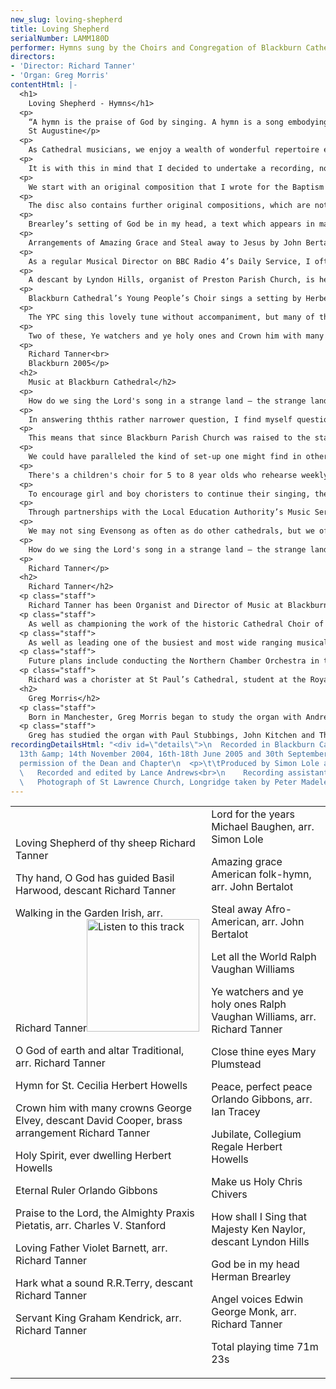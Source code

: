 ```yaml
---
new_slug: loving-shepherd
title: Loving Shepherd
serialNumber: LAMM180D
performer: Hymns sung by the Choirs and Congregation of Blackburn Cathedral
directors:
- 'Director: Richard Tanner'
- 'Organ: Greg Morris'
contentHtml: |-
  <h1>
    Loving Shepherd - Hymns</h1>
  <p>
    “A hymn is the praise of God by singing. A hymn is a song embodying the praise of God. If there be merely praise but not praise of God it is not a hymn. If there be praise, and praise of God, but not sung, it is not a hymn. For it to be a hymn, it is needful, therefore, for it to have three things – praise, praise of God, and these sung”.<br>
    St Augustine</p>
  <p>
    As Cathedral musicians, we enjoy a wealth of wonderful repertoire every day of our lives, from Plainsong to Macmillan, via Palestrina, Byrd, Mozart, Haydn, Bach, Handel, Purcell, Stanford, Parry, Vaughan Williams, Elgar and Britten, to name but a few. However, for many people who attend Church, it is hymnody, above all, that is the music that brings them closest to God. In fact, it was the singing of hymns as a very young child (even as I was learning to talk) that drew me not only to the Church, but also to a life of music making.</p>
  <p>
    It is with this in mind that I decided to undertake a recording, not of music by a great composer or of a compilation of grand cathedral anthems, but of hymns. I have endeavoured to present both hymns from contrasting musical traditions written over a period of almost half a millennium, and also a variety of ways in which to perform hymns utilising the range of musical resources that we are proud to boast at Blackburn Cathedral.</p>
  <p>
    We start with an original composition that I wrote for the Baptism of my son, James, in 2000. Jane Leeson’s children’s hymn, Loving Shepherd of thy sheep is most often sung to the tune ‘Buckland’ by L.G. Hayne, a tune that I am extremely fond of. However, for James, I was keen to write a tune of my own, drawing unashamedly upon compositions by John Rutter, Barry Rose and Simon Lole for inspiration in terms of style.</p>
  <p>
    The disc also contains further original compositions, which are not immediately recognisable as hymns. Herbert Howells’ Hymn for St Cecilia, the patron saint of music, with words by Ursula Vaughan Williams, was written for The Livery Club of the Worshipful Company of Musicians. His Jubilate, written for use in the Chapel of King’s College Cambridge, whilst being a setting of Psalm 100, most certainly meets St Augustine’s criteria for classification as a hymn. Let all the World, the text of which is often sung to the hymn tune “Luckington” by Basil Harwood, is here heard in a setting by Vaughan Williams. It is the final movement of his “Five Mystical Songs” with texts by George Herbert. Close thine eyes – an evening hymn of King Charles I – is set to a beautiful melody by Mary Plumstead and has a Blackburn connection, in that the copy states that the piece was “Sung by Kathleen Ferrier”, the legendary twentieth century singer who began her musical studies at Blackburn Parish Church (now Cathedral) with Herman Brearley, its first cathedral organist.</p>
  <p>
    Brearley’s setting of God be in my head, a text which appears in many hymn books set to a tune by Walford Davies, is here heard in a version composed for the service to celebrate the elevation of Blackburn Parish Church to Cathedral status. A further setting of a short prayer is also included on the recording. Make us Holy, by Chris Chivers, currently Canon Chancellor of Blackburn Cathedral, was written for the RSCM South Africa Summer School in Cape Town in 2005.</p>
  <p>
    Arrangements of Amazing Grace and Steal away to Jesus by John Bertalot, another former Organist of Blackburn Cathedral, also feature. Both of these texts seem to be firmly established in contemporary hymnals. Amazing Grace was arranged for Todd Wilson and The Covenant Choir, The Church of the Covenant, Cleveland, Ohio, whilst Steal Away was arranged for Philippa Hyde and the Choristers of Blackburn Cathedral to sing on BBC Radio 4’s Daily Service on 10th September 2001. Whenever we perform this beautiful arrangement, I am always haunted by the memory of the tragedy that took place on the following day.</p>
  <p>
    As a regular Musical Director on BBC Radio 4’s Daily Service, I often get called upon to arrange hymns for broadcast. A number of arrangements on this recording have been written for this purpose, including Walking in the Garden (for Manchester Chamber Choir), Loving Father, hear our song and Servant King, as have my descants to Thy hand O God, has guided (Thornbury) and Hark what a sound (Highwood). Professor Ian Tracey (organist of Liverpool Anglican Cathedral) also arranged his setting of Peace, perfect peace, to a tune by Orlando Gibbons, for The Daily Service. Written for broadcast by the BBC were Simon Lole’s arrangement of Lord for the years (Lord of the Years) and my arrangement of O God of earth and altar (Kings Lynn). These hymns appeared on a programme from the BBC1 Songs of Praise series that was filmed in Blackburn Cathedral in 2003.</p>
  <p>
    A descant by Lyndon Hills, organist of Preston Parish Church, is heard in the last verse of John Mason’s How Shall I Sing that Majesty, sung to Ken Naylor’s “Coe Fen”, a tune that is regarded by many as one of the finest hymn tunes of the latter half of the twentieth century.</p>
  <p>
    Blackburn Cathedral’s Young People’s Choir sings a setting by Herbert Howells of words by Timothy Rees, Holy Spirit, ever dwelling (Salisbury), Charles Villiers Stanford’s arrangement of Praxis Pietatis, Praise to the Lord, the Almighty (a hymn-anthem written to follow his Bible Song No. 5, “A Song of Battle”) and Orlando Gibbons’ setting of John Chadwick’s Eternal ruler of the ceaseless round (Song 1).</p>
  <p>
    The YPC sing this lovely tune without accompaniment, but many of the hymns on this recording are enriched by the magnificent, thrilling and varied sounds of the organ of Blackburn Cathedral, played most colourfully by Greg Morris. Some people may be disappointed that no hymns are accompanied by piano, guitar or worship group, and indeed some of these hymns would lend themselves well to being performed in these ways. In three hymns, choirs and congregation are, however, joined by Northern Festival Brass and local musicians, Eric and Ben Millest playing percussion, in arrangements written for special occasions at Blackburn Cathedral.</p>
  <p>
    Two of these, Ye watchers and ye holy ones and Crown him with many crowns were written for the Service of Thanksgiving for the Ministry of the Right Reverend Alan Chesters as Bishop of Blackburn in 2003. Crown him with many crowns incorporates a descant by David Cooper, who was organist when Bishop Chesters was enthroned as Bishop. The descant to Angel Voices ever singing was written for the wedding of former Cathedral Choirman, Anthony Tattersall to Kerry in 1999. Just ten days earlier, the Princess Royal visited Blackburn for the Service of Rededication of the Lantern Tower at which this hymn was also sung to this brass arrangement. I can’t help thinking that this would be one of St Augustine’s favourite hymns, were he alive today, for there can be few hymns that so perfectly embody the praise of God through song.</p>
  <p>
    Richard Tanner<br>
    Blackburn 2005</p>
  <h2>
    Music at Blackburn Cathedral</h2>
  <p>
    How do we sing the Lord's song in a strange land – the strange land of early twenty-first century society? That's not the question that most people ask me about the music at Blackburn Cathedral, but perhaps it should be. By contrast what they normally ask me is how many times a week the choir sings Evensong.</p>
  <p>
    In answering ththis rather narrower question, I find myself questioning the assumptions that lie behind it. It's a question that may make some sense when asked amid the context of many other cathedrals – with traditions of music centuries long and choir schools as old - but in post-industrial Blackburn it has, I believe, to be posed in a very different way. For though we have a first rate organ – one of the best in the country – a beautiful and resonant building within which to offer worship, and a gifted staff of musicians – organists, organ scholars, choir directors and singing teachers – we don't possess a traditional infrastructure to carry this forward.</p>
  <p>
    This means that since Blackburn Parish Church was raised to the status of a cathedral in 1926, we have faced the exciting and demanding challenge of creating an educational and musical framework that suits local circumstance.</p>
  <p>
    We could have paralleled the kind of set-up one might find in other cathedrals, but instead we have tailor-made a range of musical opportunities for children (both boys and girls) from 5 to 18 years of age and beyond, and for adults of all ages.</p>
  <p>
    There's a children's choir for 5 to 8 year olds who rehearse weekly and contribute to worship from time to time. There are boy choristers from 8 to 13 years old who meet on four days each week, and sing Evensong on Wednesdays and Sundays, as well as at the weekly Cathedral Eucharist. There are two choirs of girls of a similar age - and into their late teens – who rehearse weekly, often sing Evensongs on Tuesdays and Thursdays and on occasion at the weekends. All of the boys and girls are volunteers - as are the men who sing with them – volunteers, supported by parents who bring them to rehearsals and services.</p>
  <p>
    To encourage girl and boy choristers to continue their singing, there's a Young People's Choir which spans the late teens and early twenties, who provide music for the Parish Eucharist each Sunday. The Renaissance Singers too, an adult chamber choir, also enrich the cathedral's musical life – largely through concerts, but also within worship on annual occasions such as the Ash Wednesday and Ascension Day Eucharists.</p>
  <p>
    Through partnerships with the Local Education Authority’s Music Service, there are opportunities for young instrumentalists to give lunchtime recitals, and there is a programme of musical events that enables local children to experience the splendour of Blackburn Cathedral. Through the same partnership, there are workshops in schools led by members of the music department. We also lead workshops, give concerts and provide music for special services in churches across the Diocese, and undertake recordings, broadcasts, tours, concerts (many with the leading orchestras of the North West) and the commissioning of new music; all of which means that almost 200 people are involved in music making in the cathedral in an average week.</p>
  <p>
    We may not sing Evensong as often as do other cathedrals, but we offer what we believe to be a depth and range of musical and educational opportunity which models common values of commitment, service, excellence and enjoyment for the whole community.</p>
  <p>
    How do we sing the Lord's song in a strange land – the strange land of early twenty-first century society? We get as many people to sing it as possible because we see that in doing so we are advancing the mission and ministry of the church, a church which says to each and every person: your talents and gifts are precious. They are to be used for God's glory.</p>
  <p>
    Richard Tanner</p>
  <h2>
    Richard Tanner</h2>
  <p class="staff">
    Richard Tanner has been Organist and Director of Music at Blackburn Cathedral since June 1998. At Blackburn he has led a music programme which has grown considerably under his leadership.</p>
  <p class="staff">
    As well as championing the work of the historic Cathedral Choir of boys and men and supporting the work of the Young People's Choir, Richard has developed singing opportunities for girls, and for children aged 5 to 8. He has founded The Friends of Blackburn Cathedral Music, presided over the restoration of the world class Cathedral Organ and formed many important partnerships in the local community. There have been a number of radio and television broadcasts featuring the choirs of the Cathedral and many commercial recordings have been made in the Cathedral.</p>
  <p class="staff">
    As well as leading one of the busiest and most wide ranging musical programmes in any English Cathedral, Richard also enjoys an exciting freelance career. He is in increasing demand as a freelance choral and orchestral conductor. As a record producer he has worked on over twenty five discs with some of the leading organists, choirs and conductors in the UK. As an organist, he is busy as a recitalist and also enjoys giving concerts with his wife, the soprano Philippa Hyde, in the UK and further afield. Richard is a regular Musical Director and Organist on BBC Radio 4’s Daily Service and he has also worked on BBC TV’s Songs of Praise as Conductor, Organist, Arranger and Musical Adviser on a number of occasions.</p>
  <p class="staff">
    Future plans include conducting the Northern Chamber Orchestra in the world première recording and performance of a new Organ Concerto written by David Briggs specifically for the recently restored Blackburn Cathedral organ. Requiem, by David Briggs, will also appear on the recording, sung by The Northern Consort of Voices, formed by Richard and featuring some of the best professional singers from the North of England.</p>
  <p class="staff">
    Richard was a chorister at St Paul’s Cathedral, student at the Royal Academy of Music, and organ scholar of Exeter College, Oxford and St Albans Cathedral. Immediately before moving to Blackburn, he spent five years as Director of Music at All Saints’ Church, Northampton. Further information can be found at his <a href="https://web.archive.org/web/20120720022645/http://www.richardtanner.co.uk/">website</a>.</p>
  <h2>
    Greg Morris</h2>
  <p class="staff">
    Born in Manchester, Greg Morris began to study the organ with Andrew Dean at the Manchester Grammar School. He subsequently held organ scholarships at St George’s Chapel, Windsor Castle, Jesus College, Cambridge and St Martin-in-the-Fields, London. While at Cambridge, he held a music exhibition as well as directing and accompanying the two chapel choirs. In September 2000 Greg took up the post of Assistant Director of Music at Blackburn Cathedral. He conducts the Young People’s Choir, which under his direction has visited Rome on its first foreign tour and broadcast live on BBC Radio 4. Greg also accompanies the Cathedral Choir and Cathedral Girls’ Choir, and with them has visited Germany, The Czech Republic and USA, and broadcast on BBC Radios 3 &amp; 4, as well as BBC TV’s Songs of Praise. He is a regular organist for Radio 4’s Daily Service.</p>
  <p class="staff">
    Greg has studied the organ with Paul Stubbings, John Kitchen and Thomas Trotter. He gained his FRCO diploma in 2000, winning both major prizes. Greg performs regularly as a soloist throughout the UK and abroad. Recent recital venues have included The Queen’s College, Oxford, King’s College, Cambridge, and Westminster Abbey. His first solo CD, Sounds Inspirational, which features music by composers including Bach, Buxtehude, Duruflé and Messiaen, is available on the LAMMAS label, and has received widespread critical acclaim. Future plans include the world première recording and performance of a new Organ Concerto written by David Briggs specifically for the recently restored Blackburn Cathedral organ.</p>
recordingDetailsHtml: "<div id=\"details\">\n  Recorded in Blackburn Cathedral on
  13th &amp; 14th November 2004, 16th-18th June 2005 and 30th September 2005 by kind
  permission of the Dean and Chapter\n  <p>\t\tProduced by Simon Lole and Lyndon Hills<br>\n
  \   Recorded and edited by Lance Andrews<br>\n    Recording assistant: Andrew Bell<br>\n
  \   Photograph of St Lawrence Church, Longridge taken by Peter Madeley</p>\n</div>"
---
```


<table class="tracktable">
  <tbody>
    <tr>
      <td class="column1">
        <span class="trackname">Loving Shepherd of thy sheep </span> <span class="composer"> Richard Tanner</span>
        <p>
          <span class="trackname">Thy hand, O God has guided </span> <span class="composer">Basil Harwood, descant Richard Tanner</span></p>
        <p>
          <span class="trackname">Walking in the Garden </span> <span class="composer">Irish, arr. Richard Tanner</span><a href="cliplinks/shepherd%20.ram"><img alt="Listen to this track" src="/web/20120720022645im_/http://www.lammas.co.uk/images/listen.gif" width="180"></a></p>
        <p>
          <span class="trackname">O God of earth and altar </span> <span class="composer">Traditional, arr. Richard Tanner</span></p>
        <p>
          <span class="trackname">Hymn for St. Cecilia </span> <span class="composer">Herbert Howells</span></p>
        <p>
          <span class="trackname">Crown him with many crowns </span> <span class="composer">George Elvey, descant David Cooper, brass arrangement Richard Tanner </span></p>
        <p>
          <span class="trackname">Holy Spirit, ever dwelling </span> <span class="composer">Herbert Howells</span></p>
        <p>
          <span class="trackname">Eternal Ruler </span> <span class="composer">Orlando Gibbons</span></p>
        <p>
          <span class="trackname">Praise to the Lord, the Almighty </span> <span class="composer">Praxis Pietatis, arr. Charles V. Stanford</span></p>
        <p>
          <span class="trackname">Loving Father </span> <span class="composer">Violet Barnett, arr. Richard Tanner</span></p>
        <p>
          <span class="trackname">Hark what a sound </span> <span class="composer">R.R.Terry, descant Richard Tanner</span></p>
        <p>
          <span class="trackname">Servant King </span> <span class="composer">Graham Kendrick, arr. Richard Tanner</span></p>
      </td>
      <td class="column2">
        <span class="trackname">Lord for the years </span> <span class="composer">Michael Baughen, arr. Simon Lole</span>
        <p>
          <span class="trackname">Amazing grace </span> <span class="composer">American folk-hymn, arr. John Bertalot</span></p>
        <p>
          <span class="trackname">Steal away </span><span class="composer">Afro-American, arr. John Bertalot</span></p>
        <p>
          <span class="trackname">Let all the World </span> <span class="composer">Ralph Vaughan Williams</span></p>
        <p>
          <span class="trackname">Ye watchers and ye holy ones </span> <span class="composer">Ralph Vaughan Williams, arr. Richard Tanner</span></p>
        <p>
          <span class="trackname">Close thine eyes </span> <span class="composer">Mary Plumstead</span></p>
        <p>
          <span class="trackname">Peace, perfect peace </span> <span class="composer">Orlando Gibbons, arr. Ian Tracey</span></p>
        <p>
          <span class="trackname">Jubilate, Collegium Regale </span> <span class="composer">Herbert Howells</span></p>
        <p>
          <span class="trackname">Make us Holy </span> <span class="composer">Chris Chivers</span></p>
        <p>
          <span class="trackname">How shall I Sing that Majesty </span> <span class="composer">Ken Naylor, descant Lyndon Hills</span></p>
        <p>
          <span class="trackname">God be in my head </span> <span class="composer">Herman Brearley</span></p>
        <p>
          <span class="trackname">Angel voices </span> <span class="composer">Edwin George Monk, arr. Richard Tanner</span></p>
        <p>					<span id="playingtime">Total playing time 71m 23s</span></p>
      </td>
    </tr>
  </tbody>
</table>
